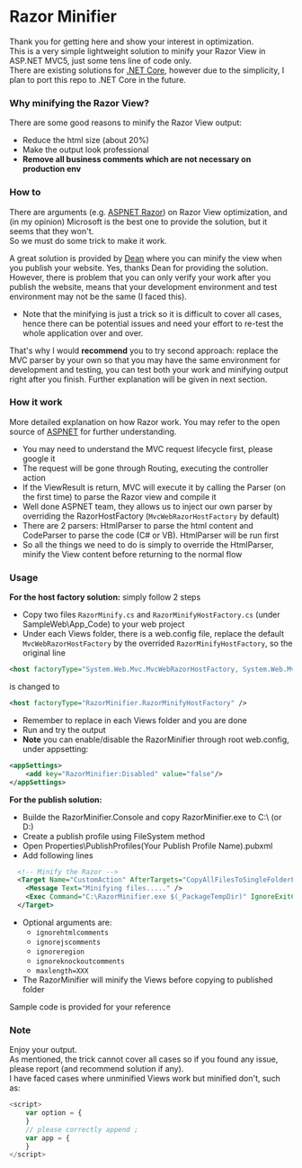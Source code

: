 # Razor Minifier

Thank you for getting here and show your interest in optimization.  
This is a very simple lightweight solution to minify your Razor View in ASP.NET MVC5, just some tens line of code only.  
There are existing solutions for [.NET Core](http://www.guardrex.com/post/razor-minification.html), however due to the simplicity, I plan to port this repo to .NET Core in the future.

### Why minifying the Razor View?

There are some good reasons to minify the Razor View output:
- Reduce the html size (about 20%)
- Make the output look professional
- **Remove all business comments which are not necessary on production env**

### How to

There are arguments (e.g. [ASPNET Razor](https://github.com/aspnet/Razor/issues/423)) on Razor View optimization, and (in my opinion) Microsoft is the best one to provide the solution, but it seems that they won't.  
So we must do some trick to make it work.  
  
A great solution is provided by [Dean](https://github.com/deanhume/html-minifier/) where you can minify the view when you publish your website. Yes, thanks Dean for providing the solution. However, there is problem that you can only verify your work after you publish the website, means that your development environment and test environment may not be the same (I faced this).  
- Note that the minifying is just a trick so it is difficult to cover all cases, hence there can be potential issues and need your effort to re-test the whole application over and over.  
  
That's why I would **recommend** you to try second approach: replace the MVC parser by your own so that you may have the same environment for development and testing, you can test both your work and minifying output right after you finish. Further explanation will be given in next section.

### How it work

More detailed explanation on how Razor work. You may refer to the open source of [ASPNET](https://github.com/aspnet/AspNetWebStack) for further understanding.
- You may need to understand the MVC request lifecycle first, please google it
- The request will be gone through Routing, executing the controller action
- If the ViewResult is return, MVC will execute it by calling the Parser (on the first time) to parse the Razor view and compile it
- Well done ASPNET team, they allows us to inject our own parser by overriding the RazorHostFactory (`MvcWebRazorHostFactory` by default)
- There are 2 parsers: HtmlParser to parse the html content and CodeParser to parse the code (C# or VB). HtmlParser will be run first
- So all the things we need to do is simply to override the HtmlParser, minify the View content before returning to the normal flow

### Usage

**For the host factory solution:** simply follow 2 steps  
- Copy two files `RazorMinify.cs` and `RazorMinifyHostFactory.cs` (under SampleWeb\App_Code) to your web project
- Under each Views folder, there is a web.config file, replace the default `MvcWebRazorHostFactory` by the overrided `RazorMinifyHostFactory`, so the original line  
~~~XML
<host factoryType="System.Web.Mvc.MvcWebRazorHostFactory, System.Web.Mvc, Version=x.x.x.x, Culture=neutral, PublicKeyToken=XXXXX" /> 
~~~
is changed to  
~~~XML
<host factoryType="RazorMinifier.RazorMinifyHostFactory" />
~~~
- Remember to replace in each Views folder and you are done
- Run and try the output  
- **Note** you can enable/disable the RazorMinifier through root web.config, under appsetting:
~~~XML
<appSettings>
    <add key="RazorMinifier:Disabled" value="false"/>
</appSettings>
~~~


**For the publish solution:**
- Builde the RazorMinifier.Console and copy RazorMinifier.exe to C:\ (or D:\)
- Create a publish profile using FileSystem method
- Open Properties\PublishProfiles\(Your Publish Profile Name).pubxml
- Add following lines
~~~XML
  <!-- Minify the Razor -->
  <Target Name="CustomAction" AfterTargets="CopyAllFilesToSingleFolderForPackage">
    <Message Text="Minifying files....." />
    <Exec Command="C:\RazorMinifier.exe $(_PackageTempDir)" IgnoreExitCode="true" />
  </Target>
~~~
- Optional arguments are: 
    - `ignorehtmlcomments`
    - `ignorejscomments`
    - `ignoreregion`
    - `ignoreknockoutcomments`
    - `maxlength=XXX`
- The RazorMinifier will minify the Views before copying to published folder  

Sample code is provided for your reference

### Note
Enjoy your output.  
As mentioned, the trick cannot cover all cases so if you found any issue, please report (and recommend solution if any).  
I have faced cases where unminified Views work but minified don't, such as:  
~~~javascript
<script>
    var option = { 
    }
    // please correctly append ;
    var app = {
    }
</script>
~~~

 

